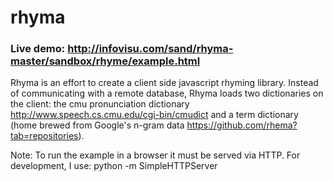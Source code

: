 rhyma
=====
### Live demo: http://infovisu.com/sand/rhyma-master/sandbox/rhyme/example.html


Rhyma is an effort to create a client side javascript rhyming library. Instead of communicating with a remote database, Rhyma loads two dictionaries on the client: the cmu pronunciation dictionary http://www.speech.cs.cmu.edu/cgi-bin/cmudict and a term dictionary (home brewed from Google's n-gram data https://github.com/rhema?tab=repositories).


Note:
To run the example in a browser it must be served via HTTP.
For development, I use:
python -m SimpleHTTPServer
